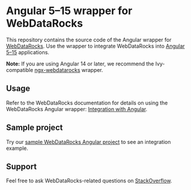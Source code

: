 # Angular 5–15 wrapper for WebDataRocks

This repository contains the source code of the Angular wrapper for [WebDataRocks](https://www.webdatarocks.com/). Use the wrapper to integrate WebDataRocks into [Angular 5–15](https://angular.dev/) applications.

**Note:** If you are using Angular 14 or later, we recommend the Ivy-compatible [ngx-webdatarocks](https://github.com/WebDataRocks/ngx-webdatarocks/) wrapper.

## Usage

Refer to the WebDataRocks documentation for details on using the WebDataRocks Angular wrapper: [Integration with Angular](https://www.webdatarocks.com/doc/angular/how-to-start-online-reporting/?target=ng-webdatarocks).

## Sample project

Try our [sample WebDataRocks Angular project](https://github.com/WebDataRocks/pivot-angular/tree/ng-webdatarocks) to see an integration example.

## Support

Feel free to ask WebDataRocks-related questions on [StackOverflow](https://stackoverflow.com/questions/tagged/webdatarocks).
